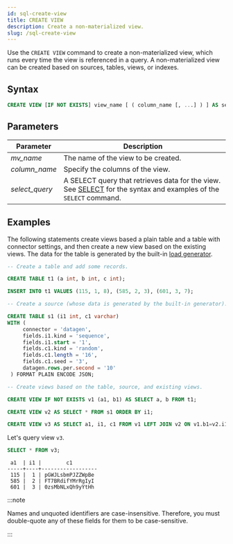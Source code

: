 ```yaml
---
id: sql-create-view
title: CREATE VIEW
description: Create a non-materialized view.
slug: /sql-create-view
---
```

<head>
  <link rel="canonical" href="https://docs.risingwave.com/docs/current/sql-create-view/" />
</head>

Use the `CREATE VIEW` command to create a non-materialized view, which runs every time the view is referenced in a query. A non-materialized view can be created based on sources, tables, views, or indexes.

## Syntax

```sql
CREATE VIEW [IF NOT EXISTS] view_name [ ( column_name [, ...] ) ] AS select_query;
```

## Parameters

|Parameter                  | Description           |
|---------------------------|-----------------------|
|*mv_name*                  |The name of the view to be created.|
|*column_name*              |Specify the columns of the view.|
|*select_query*             |A SELECT query that retrieves data for the view. See [SELECT](sql-select.md) for the syntax and examples of the `SELECT` command.|

## Examples

The following statements create views based a plain table and a table with connector settings, and then create a new view based on the existing views. The data for the table is generated by the built-in [load generator](/ingest/ingest-from-datagen.md).

```sql
-- Create a table and add some records.

CREATE TABLE t1 (a int, b int, c int);

INSERT INTO t1 VALUES (115, 1, 8), (585, 2, 3), (601, 3, 7);

-- Create a source (whose data is generated by the built-in generator).

CREATE TABLE s1 (i1 int, c1 varchar) 
WITH (
     connector = 'datagen',
     fields.i1.kind = 'sequence',
     fields.i1.start = '1',
     fields.c1.kind = 'random',
     fields.c1.length = '16',
     fields.c1.seed = '3',
     datagen.rows.per.second = '10'
 ) FORMAT PLAIN ENCODE JSON;

-- Create views based on the table, source, and existing views.

CREATE VIEW IF NOT EXISTS v1 (a1, b1) AS SELECT a, b FROM t1;

CREATE VIEW v2 AS SELECT * FROM s1 ORDER BY i1;

CREATE VIEW v3 AS SELECT a1, i1, c1 FROM v1 LEFT JOIN v2 ON v1.b1=v2.i1;
```

Let's query view `v3`.

```sql
SELECT * FROM v3;
```

```
 a1  | i1 |        c1        
-----+----+------------------
 115 |  1 | pGWJLsbmPJZZWpBe
 585 |  2 | FT7BRdifYMrRgIyI
 601 |  3 | 0zsMbNLxQh9yYtHh
```

:::note

Names and unquoted identifiers are case-insensitive. Therefore, you must double-quote any of these fields for them to be case-sensitive.

:::

